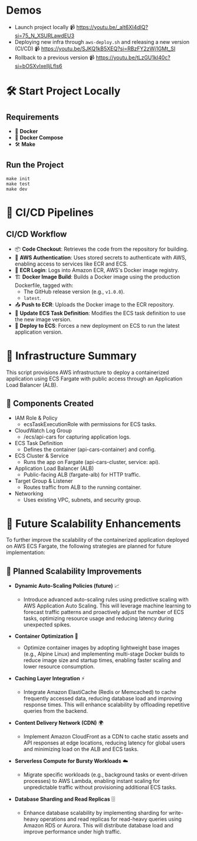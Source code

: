 # Demos
- Launch project locally 📹 https://youtu.be/_alt6XI4dIQ?si=75_N_XSURLawdEU3
- Deploying new infra through `aws-deploy.sh` and releasing a new version (CI/CD) 📹 https://youtu.be/SJKQ1kB5XEQ?si=RBzFY2zWj1GMt_SI
- Rollback to a previous version 📹 https://youtu.be/tLzGU1kI40c?si=bOSXvIxeIljLfls6

# 🛠️ Start Project Locally

## Requirements
- 🐳 **Docker**
- 🐳 **Docker Compose**
- 🛠️ **Make**

## Run the Project
    make init
    make test
    make dev

# 🔄 CI/CD Pipelines

## CI/CD Workflow
- 📦 **Code Checkout**: Retrieves the code from the repository for building.
- 🔐 **AWS Authentication**: Uses stored secrets to authenticate with AWS, enabling access to services like ECR and ECS.
- 🐳 **ECR Login**: Logs into Amazon ECR, AWS's Docker image registry.
- 🏗️ **Docker Image Build**: Builds a Docker image using the production Dockerfile, tagged with:
  - The GitHub release version (e.g., `v1.0.0`).
  - `latest`.
- 📤 **Push to ECR**: Uploads the Docker image to the ECR repository.
- 📝 **Update ECS Task Definition**: Modifies the ECS task definition to use the new image version.
- 🚀 **Deploy to ECS**: Forces a new deployment on ECS to run the latest application version.

# 🧾 Infrastructure Summary
This script provisions AWS infrastructure to deploy a containerized application using ECS Fargate with public access through an Application Load Balancer (ALB).

## 🔧 Components Created
- IAM Role & Policy
  - ecsTaskExecutionRole with permissions for ECS tasks.
- CloudWatch Log Group
  - /ecs/api-cars for capturing application logs.
- ECS Task Definition
  - Defines the container (api-cars-container) and config.
- ECS Cluster & Service
  - Runs the app on Fargate (api-cars-cluster, service: api).
- Application Load Balancer (ALB)
  - Public-facing ALB (fargate-alb) for HTTP traffic.
- Target Group & Listener
  - Routes traffic from ALB to the running container.
- Networking
  - Uses existing VPC, subnets, and security group.

# 🚀 Future Scalability Enhancements

To further improve the scalability of the containerized application deployed on AWS ECS Fargate, the following strategies are planned for future implementation:

## 🔮 Planned Scalability Improvements

- **Dynamic Auto-Scaling Policies (future)** 📈
  - Introduce advanced auto-scaling rules using predictive scaling with AWS Application Auto Scaling. This will leverage machine learning to forecast traffic patterns and proactively adjust the number of ECS tasks, optimizing resource usage and reducing latency during unexpected spikes.

- **Container Optimization** 🐳
  - Optimize container images by adopting lightweight base images (e.g., Alpine Linux) and implementing multi-stage Docker builds to reduce image size and startup times, enabling faster scaling and lower resource consumption.

- **Caching Layer Integration** ⚡
  - Integrate Amazon ElastiCache (Redis or Memcached) to cache frequently accessed data, reducing database load and improving response times. This will enhance scalability by offloading repetitive queries from the backend.

- **Content Delivery Network (CDN)** 🌍
  - Implement Amazon CloudFront as a CDN to cache static assets and API responses at edge locations, reducing latency for global users and minimizing load on the ALB and ECS tasks.

- **Serverless Compute for Bursty Workloads** ☁️
  - Migrate specific workloads (e.g., background tasks or event-driven processes) to AWS Lambda, enabling instant scaling for unpredictable traffic without provisioning additional ECS tasks.

- **Database Sharding and Read Replicas** 🗄️
  - Enhance database scalability by implementing sharding for write-heavy operations and read replicas for read-heavy queries using Amazon RDS or Aurora. This will distribute database load and improve performance under high traffic.

